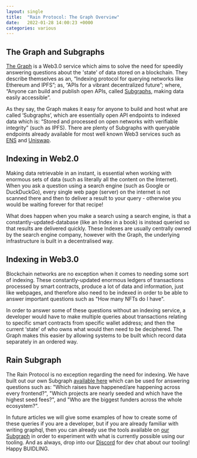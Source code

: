 ```yaml
---
layout: single
title:  "Rain Protocol: The Graph Overview"
date:   2022-01-28 14:00:23 +0000
categories: various
---
```


## The Graph and Subgraphs
[The Graph][the-graph] is a Web3.0 service which aims to solve the need for speedily answering questions about the 'state' of data stored on a blockchain. They describe themselves as an, “Indexing protocol for querying networks like Ethereum and IPFS”; as, “APIs for a vibrant decentralized future”; where, “Anyone can build and publish open APIs, called [Subgraphs][subgraph], making data easily accessible”.

As they say, the Graph makes it easy for anyone to build and host what are called ‘Subgraphs’, which are essentially open API endpoints to indexed data which is: “Stored and processed on open networks with verifiable integrity” (such as IPFS). There are plenty of Subgraphs with queryable endpoints already available for most well known Web3 services such as [ENS][ens] and [Uniswap][uniswap].


## Indexing in Web2.0
Making data retrievable in an instant, is essential when working with enormous sets of data (such as literally all the content on the Internet). When you ask a question using a search engine (such as Google or DuckDuckGo), every single web page (server) on the internet is not scanned there and then to deliver a result to your query - otherwise you would be waiting forever for that recipe!

What does happen when you make a search using a search engine, is that a constantly-updated-database (like an Index in a book) is instead queried so that results are delivered quickly. These Indexes are usually centrally owned by the search engine company, however with the Graph, the underlying infrastructure is built in a decentralised way.


## Indexing in Web3.0
Blockchain networks are no exception when it comes to needing some sort of indexing. These constantly-updated enormous ledgers of transactions processed by smart contracts, produce a lot of data and information, just like webpages, and therefore also need to be indexed in order to be able to answer important questions such as "How many NFTs do I have".

In order to answer some of these questions without an indexing service, a developer would have to make multiple queries about transactions relating to specific smart contracts from specific wallet address; and then the current ‘state’ of who owns what would then need to be deciphered. The Graph makes this easier by allowing systems to be built which record data separately in an ordered way.

## Rain Subgraph

The Rain Protocol is no exception regarding the need for indexing. We have built out our own Subgraph [available here][rain-subgraph] which can be used for answering questions such as: "Which raises have happened/are happening across every frontend?", "Which projects are nearly seeded and which have the highest seed fees?", and "Who are the biggest funders across the whole ecosystem?".

In future articles we will give some examples of how to create some of these queries if you are a developer, but if you are already familiar with writing graphql, then you can already use the tools available on [our Subgraph][rain-subgraph] in order to experiment with what is currently possible using our tooling. And as always, drop into our [Discord][discord] for dev chat about our tooling! Happy BUIDLING. 

[the-graph]: https://thegraph.com/en/
[subgraph]: https://thegraph.com/docs/en/developer/define-subgraph-hosted/
[ens]: https://thegraph.com/explorer/subgraph?id=0x06b3a0712f26c7e72dc379ca80915c67c24eff64-1&view=Overview
[uniswap]: https://thegraph.com/explorer/subgraph?id=0x9bde7bf4d5b13ef94373ced7c8ee0be59735a298-2&view=Overview
[rain-subgraph]: https://thegraph.com/hosted-service/subgraph/beehive-innovation/rain-protocol
[discord]: "https://discord.gg/dzYS3JSwDP"
